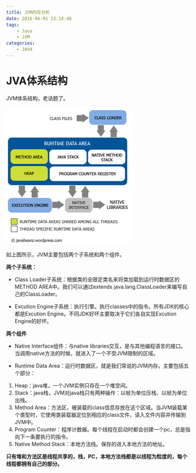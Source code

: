 ```yaml
---
title: JVM内存分析
date: 2016-06-01 23:14:48
tags:
	- Java
	- JVM
categories:
	- JAVA
---
```


# JVA体系结构

JVM体系结构，老话题了。
<!--more-->
![!cmd-markdown-logo](https://raw.githubusercontent.com/TsubasaBAKU/BLOGIMG/master/JVM.png)

如上图所示，JVM主要包括两个子系统和两个组件。

**两个子系统：**

* Class Loader子系统：根据类的全限定类名来将类加载到运行时数据区的METHOD AREA中。我们可以通过extends java.lang.ClassLoader来编写自己的ClassLoader。

* Excution Engine子系统：执行引擎。执行classes中的指令。所有JDK的核心都是Excution Engine。不同JDK好坏主要取决于它们各自实现Excution Engine的好坏。

**两个组件**

* Native Interface组件：与native libraries交互，是与其他编程语言的接口。当调用native方法的时候，就进入了一个不受JVM限制的区域。

* Runtime Data Area：运行时数据区，就是我们常说的JVM内存。主要包括五个部分：

1. Heap：java堆，一个JVM实例只存在一个堆空间。
2. Stack：java栈，JVM对java栈只有两种操作：以帧为单位压栈、以帧为单位出栈。
3. Method Area：方法区，被装载的class信息存放在这个区域。当JVM装载某个类型时，它使用类装载器定位到相应的class文件，读入文件内容并传输到JVM中。
4. Program Counter：程序计数器。每个线程在启动时都会创建一个pc，总是指向下一条要执行的指令。
5. Native Method Stack：本地方法栈。保存的进入本地方法的地址。

**只有堆和方法区是线程共享的，栈，PC，本地方法栈都是以线程为粒度的，每个线程都拥有自己的部分。**


